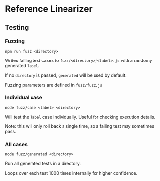 # Reference Linearizer

## Testing

### Fuzzing

`npm run fuzz <directory>`

Writes failing test cases to `fuzz/<directory>/<label>.js` with a randomy generated `label`.

If no `directory` is passed, `generated` will be used by default.

Fuzzing parameters are defined in `fuzz/fuzz.js`

### Individual case

`node fuzz/case <label> <directory>`

Will test the `label` case individually. Useful for checking execution details.

Note: this will only roll back a single time, so a failing test may sometimes pass.

### All cases

`node fuzz/generated <directory>` 

Run all generated tests in a directory.

Loops over each test 1000 times internally for higher confidence.